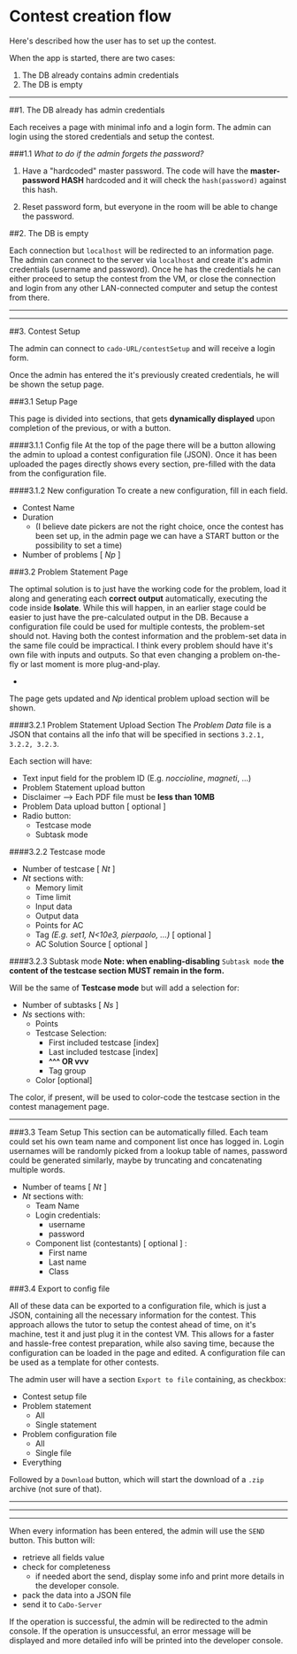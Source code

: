 # Contest creation flow

Here's described how the user has to set up the contest.

When the app is started, there are two cases:

1. The DB already contains admin credentials
2. The DB is empty

---

##1. The DB already has admin credentials

Each receives a page with minimal info and a login form. The admin can login using the stored credentials and setup the contest.


###1.1 _What to do if the admin forgets the password?_

1. Have a "hardcoded" master password. The code will have the **master-password HASH** hardcoded and it will check the `hash(password)` against this hash.

2. Reset password form, but everyone in the room will be able to change the password.

##2. The DB is empty

Each connection but `localhost` will be redirected to an information page.
The admin can connect to the server via `localhost` and create it's admin credentials (username and password).
Once he has the credentials he can either proceed to setup the contest from the VM, or close the connection and login from any other LAN-connected computer and setup the contest from there.

---
---

##3. Contest Setup

The admin can connect to `cado-URL/contestSetup` and will receive a login form.

Once the admin has entered the it's previously created credentials, he will be shown the setup page.

###3.1 Setup Page

This page is divided into sections, that gets **dynamically displayed** upon completion of the previous, or with a button.

####3.1.1 Config file
At the top of the page there will be a button allowing the admin to upload a contest configuration file (JSON). Once it has been uploaded the pages directly shows every section, pre-filled with the data from the configuration file.

####3.1.2 New configuration
To create a new configuration, fill in each field.

* Contest Name
* Duration
	* (I believe date pickers are not the right choice, once the contest has been set up, in the admin page we can have a START button or the possibility to set a time) 
* Number of problems [ _Np_ ]

###3.2 Problem Statement Page

The optimal solution is to just have the working code for the problem, load it along and generating each **correct output** automatically, executing the code inside **Isolate**.
While this will happen, in an earlier stage could be easier to just have the pre-calculated output in the DB.
Because a configuration file could be used for multiple contests, the problem-set should not.
Having both the contest information and the problem-set data in the same file could be impractical. I think every problem should have it's own file with inputs and outputs. So that even changing a problem on-the-fly or last moment is more plug-and-play.

-

The page gets updated and _Np_ identical problem upload section will be shown.

####3.2.1 Problem Statement Upload Section
The _Problem Data_ file is a JSON that contains all the info that will be specified in sections `3.2.1, 3.2.2, 3.2.3`. 

Each section will have:

* Text input field for the problem ID (E.g. _noccioline_, _magneti_, ...)
* Problem Statement upload button
* Disclaimer --> Each PDF file must be **less than 10MB**
* Problem Data upload button [ optional ]
* Radio button:
	* Testcase mode
	* Subtask mode

####3.2.2 Testcase mode

* Number of testcase [ _Nt_ ]
* _Nt_ sections with:
	* Memory limit
	* Time limit
	* Input data
	* Output data
	* Points for AC
	* Tag _(E.g. set1, N<10e3, pierpaolo, ...)_ [ optional ]
	* AC Solution Source [ optional ]

####3.2.3 Subtask mode
**Note: when enabling-disabling** `Subtask mode` **the content of the testcase section MUST remain in the form.**

Will be the same of **Testcase mode** but will add a selection for:

* Number of subtasks [ _Ns_ ]
* _Ns_ sections with:
	* Points
	* Testcase Selection:
		* First included testcase [index]
		* Last included testcase [index]
		* **^^^ OR vvv**
		* Tag group
	* Color [optional]

The color, if present, will be used to color-code the testcase section in the contest management page.

---

###3.3 Team Setup
This section can be automatically filled. Each team could set his own team name and component list once has logged in. Login usernames will be randomly picked from a lookup table of names, password could be generated similarly, maybe by truncating and concatenating multiple words.

* Number of teams [ _Nt_ ]
* _Nt_ sections with:
	* Team Name
	* Login credentials:
		* username
		* password
	* Component list (contestants) [ optional ] :
		* First name
		* Last name
		* Class

###3.4 Export to config file

All of these data can be exported to a configuration file, which is just a JSON, containing all the necessary information for the contest. This approach allows the tutor to setup the contest ahead of time, on it's machine, test it and just plug it in the contest VM.
This allows for a faster and hassle-free contest preparation, while also saving time, because the configuration can be loaded in the page and edited. A configuration file can be used as a template for other contests.

The admin user will have a section `Export to file` containing, as checkbox:

* Contest setup file
* Problem statement
	* All
	* Single statement
* Problem configuration file
	* All
	* Single file
* Everything

Followed by a `Download` button, which will start the download of a `.zip` archive (not sure of that).




---
---
---

When every information has been entered, the admin will use the `SEND` button.
This button will:

* retrieve all fields value
* check for completeness
	* if needed abort the send, display some info and print more details in the developer console.
* pack the data into a JSON file
* send it to `CaDo-Server`

If the operation is successful, the admin will be redirected to the admin console.
If the operation is unsuccessful, an error message will be displayed and more detailed info will be printed into the developer console.






